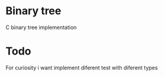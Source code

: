 # Binary tree
C binary tree implementation

# Todo
For curiosity i want implement diferent test with diferent types
